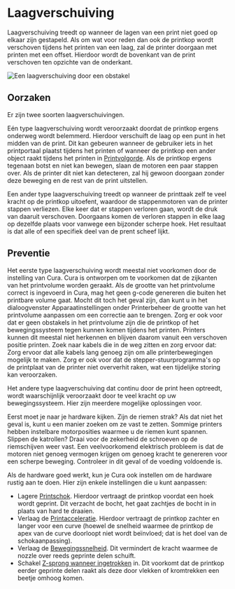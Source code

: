 Laagverschuiving
====
Laagverschuiving treedt op wanneer de lagen van een print niet goed op elkaar zijn gestapeld. Als om wat voor reden dan ook de printkop wordt verschoven tijdens het printen van een laag, zal de printer doorgaan met printen met een offset. Hierdoor wordt de bovenkant van de print verschoven ten opzichte van de onderkant.

![Een laagverschuiving door een obstakel](../../../articles/images/layer_shift_single.jpg)

Oorzaken
----
Er zijn twee soorten laagverschuivingen.

Eén type laagverschuiving wordt veroorzaakt doordat de printkop ergens onderweg wordt belemmerd. Hierdoor verschuift de laag op een punt in het midden van de print. Dit kan gebeuren wanneer de gebruiker iets in het printportaal plaatst tijdens het printen of wanneer de printkop een ander object raakt tijdens het printen in [Printvolgorde](../blackmagic/print_sequence.md). Als de printkop ergens tegenaan botst en niet kan bewegen, slaan de motoren een paar stappen over. Als de printer dit niet kan detecteren, zal hij gewoon doorgaan zonder deze beweging en de rest van de print uitstellen.

Een ander type laagverschuiving treedt op wanneer de printtaak zelf te veel kracht op de printkop uitoefent, waardoor de stappenmotoren van de printer stappen verliezen. Elke keer dat er stappen verloren gaan, wordt de druk van daaruit verschoven. Doorgaans komen de verloren stappen in elke laag op dezelfde plaats voor vanwege een bijzonder scherpe hoek. Het resultaat is dat alle of een specifiek deel van de prent scheef lijkt.

Preventie
----
Het eerste type laagverschuiving wordt meestal niet voorkomen door de instelling van Cura. Cura is ontworpen om te voorkomen dat de zijkanten van het printvolume worden geraakt. Als de grootte van het printvolume correct is ingevoerd in Cura, mag het geen g-code genereren die buiten het printbare volume gaat. Mocht dit toch het geval zijn, dan kunt u in het dialoogvenster Apparaatinstellingen onder Printerbeheer de grootte van het printvolume aanpassen om een ​​correctie aan te brengen. Zorg er ook voor dat er geen obstakels in het printvolume zijn die de printkop of het bewegingssysteem tegen kunnen komen tijdens het printen. Printers kunnen dit meestal niet herkennen en blijven daarom vanuit een verschoven positie printen. Zoek naar kabels die in de weg zitten en zorg ervoor dat: Zorg ervoor dat alle kabels lang genoeg zijn om alle printerbewegingen mogelijk te maken. Zorg er ook voor dat de stepper-stuurprogramma's op de printplaat van de printer niet oververhit raken, wat een tijdelijke storing kan veroorzaken.

Het andere type laagverschuiving dat continu door de print heen optreedt, wordt waarschijnlijk veroorzaakt door te veel kracht op uw bewegingssysteem. Hier zijn meerdere mogelijke oplossingen voor.

Eerst moet je naar je hardware kijken. Zijn de riemen strak? Als dat niet het geval is, kunt u een manier zoeken om ze vast te zetten. Sommige printers hebben instelbare motorposities waarmee u de riemen kunt spannen. Slippen de katrollen? Draai voor de zekerheid de schroeven op de riemschijven weer vast. Een veelvoorkomend elektrisch probleem is dat de motoren niet genoeg vermogen krijgen om genoeg kracht te genereren voor een scherpe beweging. Controleer in dit geval of de voeding voldoende is.

Als de hardware goed werkt, kun je Cura ook instellen om de hardware rustig aan te doen. Hier zijn enkele instellingen die u kunt aanpassen:
* Lagere [Printschok](../speed/jerk_print.md). Hierdoor vertraagt ​​de printkop voordat een hoek wordt geprint. Dit verzacht de bocht, het gaat zachtjes de bocht in in plaats van hard te draaien.
* Verlaag de [Printacceleratie](../speed/acceleration_print.md). Hierdoor vertraagt ​​de printkop zachter en langer voor een curve (hoewel de snelheid waarmee de printkop de apex van de curve doorloopt niet wordt beïnvloed; dat is het doel van de schokaanpassing).
* Verlaag de [Bewegingssnelheid](../speed/speed_travel.md). Dit vermindert de kracht waarmee de nozzle over reeds geprinte delen schuift.
* Schakel [Z-sprong wanneer ingetrokken](../travel/retraction_hop_enabled.md) in. Dit voorkomt dat de printkop eerder geprinte delen raakt als deze door vlekken of kromtrekken een beetje omhoog komen.